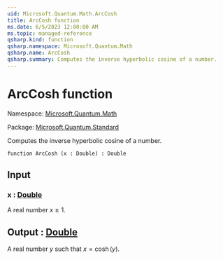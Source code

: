 ```yaml
---
uid: Microsoft.Quantum.Math.ArcCosh
title: ArcCosh function
ms.date: 6/5/2023 12:00:00 AM
ms.topic: managed-reference
qsharp.kind: function
qsharp.namespace: Microsoft.Quantum.Math
qsharp.name: ArcCosh
qsharp.summary: Computes the inverse hyperbolic cosine of a number.
---
```


# ArcCosh function

Namespace: [Microsoft.Quantum.Math](xref:Microsoft.Quantum.Math)

Package: [Microsoft.Quantum.Standard](https://nuget.org/packages/Microsoft.Quantum.Standard)


Computes the inverse hyperbolic cosine of a number.

```qsharp
function ArcCosh (x : Double) : Double
```


## Input

### x : [Double](xref:microsoft.quantum.qsharp.valueliterals#double-literals)

A real number $x\geq 1$.



## Output : [Double](xref:microsoft.quantum.qsharp.valueliterals#double-literals)

A real number $y$ such that $x = \cosh(y)$.